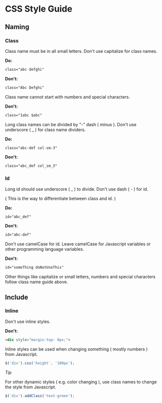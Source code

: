 # CSS Style Guide

## Naming

### Class
Class name must be in all small letters. Don't use capitalize for class names.

**Do:**
````html
class="abc defghi"
````

**Don't:**
````html
class="Abc Defghi"
````

Class name cannot start with numbers and special characters.

**Don't:**
````html
class="1abc $abc"
````

Long class names can be divided by "-" dash ( minus ). Don't use underscore ( _ ) for class name dividers.

**Do:**
````html
class="abc-def col-sm-3"
````

**Don't:**
````html
class="abc_def col_sm_3"
````


### Id
Long id should use underscore ( _ ) to divide. Don't use dash ( - ) for id.

( This is the way to differentiate between class and id. )

**Do:**
````html
id="abc_def"
````

**Don't:**
````html
id="abc-def"
````


Don't use camelCase for id. Leave camelCase for Javascript variables or other programming language variables.

**Don't:**
````html
id="someThing doNotUseThis"
````

Other things like capitalize or small letters, numbers and special characters follow class name guide above.


## Include

### Inline
Don't use inline styles.

**Don't:**
````html
<div style="margin-top: 0px;">
````

Inline styles can be used when changing something ( mostly numbers ) from Javascript.

````javascript
$('div').css('height', '100px');
````

*Tip*

For other dynamic styles ( e.g. color changing ), use class names to change the style from Javascript.

````javascript
$('div').addClass('text-green');
````
